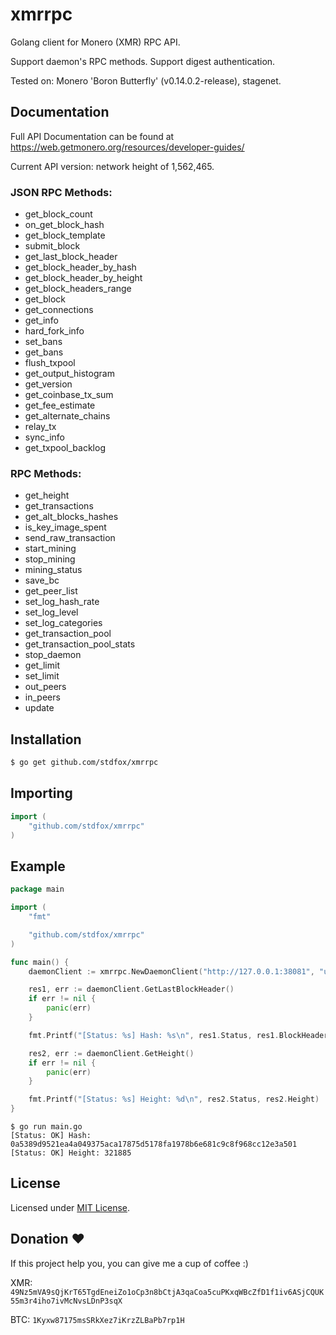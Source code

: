 # xmrrpc
Golang client for Monero (XMR) RPC API.

Support daemon's RPC methods. Support digest authentication.

Tested on: Monero 'Boron Butterfly' (v0.14.0.2-release), stagenet.

## Documentation
Full API Documentation can be found at https://web.getmonero.org/resources/developer-guides/

Current API version: network height of 1,562,465.

### JSON RPC Methods:
- get_block_count
- on_get_block_hash
- get_block_template
- submit_block
- get_last_block_header
- get_block_header_by_hash
- get_block_header_by_height
- get_block_headers_range
- get_block
- get_connections
- get_info
- hard_fork_info
- set_bans
- get_bans
- flush_txpool
- get_output_histogram
- get_version
- get_coinbase_tx_sum
- get_fee_estimate
- get_alternate_chains
- relay_tx
- sync_info
- get_txpool_backlog

### RPC Methods:
- get_height
- get_transactions
- get_alt_blocks_hashes
- is_key_image_spent
- send_raw_transaction
- start_mining
- stop_mining
- mining_status
- save_bc
- get_peer_list
- set_log_hash_rate
- set_log_level
- set_log_categories
- get_transaction_pool
- get_transaction_pool_stats
- stop_daemon
- get_limit
- set_limit
- out_peers
- in_peers
- update

## Installation
```bash
$ go get github.com/stdfox/xmrrpc
```

## Importing
```go
import (
    "github.com/stdfox/xmrrpc"
)
```

## Example
```go
package main

import (
	"fmt"

	"github.com/stdfox/xmrrpc"
)

func main() {
	daemonClient := xmrrpc.NewDaemonClient("http://127.0.0.1:38081", "username", "password")

	res1, err := daemonClient.GetLastBlockHeader()
	if err != nil {
		panic(err)
	}

	fmt.Printf("[Status: %s] Hash: %s\n", res1.Status, res1.BlockHeader.Hash)

	res2, err := daemonClient.GetHeight()
	if err != nil {
		panic(err)
	}

	fmt.Printf("[Status: %s] Height: %d\n", res2.Status, res2.Height)
}
```
```shell
$ go run main.go
[Status: OK] Hash: 0a5389d9521ea4a049375aca17875d5178fa1978b6e681c9c8f968cc12e3a501
[Status: OK] Height: 321885
```

## License
Licensed under [MIT License](https://github.com/stdfox/xmrrpc/blob/master/LICENSE.md).

## Donation ❤
If this project help you, you can give me a cup of coffee :)

XMR: `49Nz5mVA9sQjKrT65TgdEneiZo1oCp3n8bCtjA3qaCoa5cuPKxqWBcZfD1f1iv6ASjCQUK55m3r4iho7ivMcNvsLDnP3sqX`

BTC: `1Kyxw87175msSRkXez7iKrzZLBaPb7rp1H`
